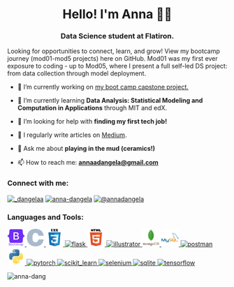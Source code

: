 <h1 align="center">Hello! I'm Anna 🤘🏼</h1>
<h3 align="center">Data Science student at Flatiron.</h3>

Looking for opportunities to connect, learn, and grow! View my bootcamp journey (mod01-mod5 projects) here on GitHub. Mod01 was my first ever exposure to coding - up to Mod05, where I present a full self-led DS project: from data collection through model deployment. 

- 🔭 I’m currently working on [my boot camp capstone project.](https://github.com/anna-dang/mod05-capstone)

- 🌱 I’m currently learning **Data Analysis: Statistical Modeling and Computation in Applications** through MIT and edX.

- 🤝 I’m looking for help with **finding my first tech job!**

- 📝 I regularly write articles on [Medium](https://annadangela.medium.com/).

- 💬 Ask me about **playing in the mud (ceramics!)**

- 📫 How to reach me: **annaadangela@gmail.com**


<h3 align="left">Connect with me:</h3>
<p align="left">
<a href="https://twitter.com/_dangelaa" target="blank"><img align="center" src="https://cdn.jsdelivr.net/npm/simple-icons@3.0.1/icons/twitter.svg" alt="_dangelaa" height="30" width="40" /></a>
<a href="https://linkedin.com/in/anna-dangela" target="blank"><img align="center" src="https://cdn.jsdelivr.net/npm/simple-icons@3.0.1/icons/linkedin.svg" alt="anna-dangela" height="30" width="40" /></a>
<a href="https://medium.com/@annadangela" target="blank"><img align="center" src="https://cdn.jsdelivr.net/npm/simple-icons@3.0.1/icons/medium.svg" alt="@annadangela" height="30" width="40" /></a>
</p>

<h3 align="left">Languages and Tools:</h3>
<p align="left"> <a href="https://getbootstrap.com" target="_blank"> <img src="https://raw.githubusercontent.com/devicons/devicon/master/icons/bootstrap/bootstrap-plain-wordmark.svg" alt="bootstrap" width="40" height="40"/> </a> <a href="https://www.cprogramming.com/" target="_blank"> <img src="https://raw.githubusercontent.com/devicons/devicon/master/icons/c/c-original.svg" alt="c" width="40" height="40"/> </a> <a href="https://www.w3schools.com/css/" target="_blank"> <img src="https://raw.githubusercontent.com/devicons/devicon/master/icons/css3/css3-original-wordmark.svg" alt="css3" width="40" height="40"/> </a> <a href="https://flask.palletsprojects.com/" target="_blank"> <img src="https://www.vectorlogo.zone/logos/pocoo_flask/pocoo_flask-icon.svg" alt="flask" width="40" height="40"/> </a> <a href="https://www.w3.org/html/" target="_blank"> <img src="https://raw.githubusercontent.com/devicons/devicon/master/icons/html5/html5-original-wordmark.svg" alt="html5" width="40" height="40"/> </a> <a href="https://www.adobe.com/in/products/illustrator.html" target="_blank"> <img src="https://www.vectorlogo.zone/logos/adobe_illustrator/adobe_illustrator-icon.svg" alt="illustrator" width="40" height="40"/> </a> <a href="https://www.mongodb.com/" target="_blank"> <img src="https://raw.githubusercontent.com/devicons/devicon/master/icons/mongodb/mongodb-original-wordmark.svg" alt="mongodb" width="40" height="40"/> </a> <a href="https://www.mysql.com/" target="_blank"> <img src="https://raw.githubusercontent.com/devicons/devicon/master/icons/mysql/mysql-original-wordmark.svg" alt="mysql" width="40" height="40"/> </a> <a href="https://postman.com" target="_blank"> <img src="https://www.vectorlogo.zone/logos/getpostman/getpostman-icon.svg" alt="postman" width="40" height="40"/> </a> <a href="https://www.python.org" target="_blank"> <img src="https://raw.githubusercontent.com/devicons/devicon/master/icons/python/python-original.svg" alt="python" width="40" height="40"/> </a> <a href="https://pytorch.org/" target="_blank"> <img src="https://www.vectorlogo.zone/logos/pytorch/pytorch-icon.svg" alt="pytorch" width="40" height="40"/> </a> <a href="https://scikit-learn.org/" target="_blank"> <img src="https://upload.wikimedia.org/wikipedia/commons/0/05/Scikit_learn_logo_small.svg" alt="scikit_learn" width="40" height="40"/> </a> <a href="https://www.selenium.dev" target="_blank"> <img src="https://raw.githubusercontent.com/detain/svg-logos/780f25886640cef088af994181646db2f6b1a3f8/svg/selenium-logo.svg" alt="selenium" width="40" height="40"/> </a> <a href="https://www.sqlite.org/" target="_blank"> <img src="https://www.vectorlogo.zone/logos/sqlite/sqlite-icon.svg" alt="sqlite" width="40" height="40"/> </a> <a href="https://www.tensorflow.org" target="_blank"> <img src="https://www.vectorlogo.zone/logos/tensorflow/tensorflow-icon.svg" alt="tensorflow" width="40" height="40"/> </a> </p>

<p align="left"> <img src="https://komarev.com/ghpvc/?username=anna-dang&label=Visits&color=ff52b7&style=flat-square" alt="anna-dang" /> </p>
